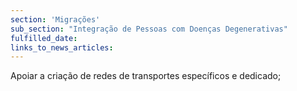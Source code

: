 ```yaml
---
section: 'Migrações'
sub_section: "Integração de Pessoas com Doenças Degenerativas"
fulfilled_date:
links_to_news_articles:
---
```


Apoiar a criação de redes de transportes específicos e dedicado;